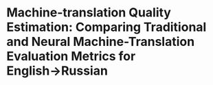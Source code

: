 <h1>Machine-translation Quality Estimation: Comparing Traditional and Neural Machine-Translation Evaluation Metrics for English→Russian<h1>



